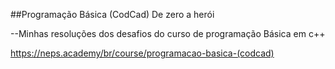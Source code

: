 ##Programação Básica (CodCad)
De zero a herói

--Minhas resoluções dos desafios do curso de programação Básica em c++

https://neps.academy/br/course/programacao-basica-(codcad)
